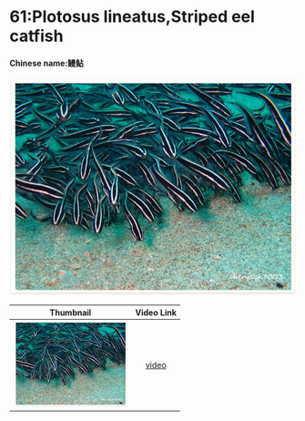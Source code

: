 # 61:Plotosus lineatus,Striped eel catfish

#### Chinese name:鳗鲇

![](../../.gitbook/assets/striped-eel-catfish.jpg)

| Thumbnail | Video Link |
| :---: | :---: |
| ![](../../.gitbook/assets/small-striped-eel-catfish.jpg)  | [video](https://drive.google.com/open?id=1l5SdERK23W6fiqt-Le8Xn_WDuiReG0sV) |

